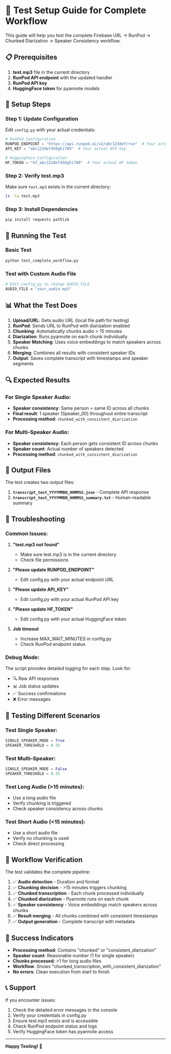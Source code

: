 # 🧪 Test Setup Guide for Complete Workflow

This guide will help you test the complete Firebase URL → RunPod → Chunked Diarization → Speaker Consistency workflow.

## 📋 Prerequisites

1. **test.mp3** file in the current directory
2. **RunPod API endpoint** with the updated handler
3. **RunPod API key**
4. **HuggingFace token** for pyannote models

## 🔧 Setup Steps

### Step 1: Update Configuration

Edit `config.py` with your actual credentials:

```python
# RunPod Configuration
RUNPOD_ENDPOINT = "https://api.runpod.ai/v2/abc123def/run"  # Your actual endpoint
API_KEY = "abc123def456ghi789"  # Your actual API key

# HuggingFace Configuration  
HF_TOKEN = "hf_abc123def456ghi789"  # Your actual HF token
```

### Step 2: Verify test.mp3

Make sure `test.mp3` exists in the current directory:

```bash
ls -la test.mp3
```

### Step 3: Install Dependencies

```bash
pip install requests pathlib
```

## 🚀 Running the Test

### Basic Test

```bash
python test_complete_workflow.py
```

### Test with Custom Audio File

```bash
# Edit config.py to change AUDIO_FILE
AUDIO_FILE = "your_audio.mp3"
```

## 📊 What the Test Does

1. **Upload/URL**: Gets audio URL (local file path for testing)
2. **RunPod**: Sends URL to RunPod with diarization enabled
3. **Chunking**: Automatically chunks audio > 15 minutes
4. **Diarization**: Runs pyannote on each chunk individually
5. **Speaker Matching**: Uses voice embeddings to match speakers across chunks
6. **Merging**: Combines all results with consistent speaker IDs
7. **Output**: Saves complete transcript with timestamps and speaker segments

## 🔍 Expected Results

### For Single Speaker Audio:
- **Speaker consistency**: Same person = same ID across all chunks
- **Final result**: 1 speaker (Speaker_00) throughout entire transcript
- **Processing method**: `chunked_with_consistent_diarization`

### For Multi-Speaker Audio:
- **Speaker consistency**: Each person gets consistent ID across chunks
- **Speaker count**: Actual number of speakers detected
- **Processing method**: `chunked_with_consistent_diarization`

## 📁 Output Files

The test creates two output files:

1. **`transcript_test_YYYYMMDD_HHMMSS.json`** - Complete API response
2. **`transcript_test_YYYYMMDD_HHMMSS_summary.txt`** - Human-readable summary

## 🐛 Troubleshooting

### Common Issues:

1. **"test.mp3 not found"**
   - Make sure test.mp3 is in the current directory
   - Check file permissions

2. **"Please update RUNPOD_ENDPOINT"**
   - Edit config.py with your actual endpoint URL

3. **"Please update API_KEY"**
   - Edit config.py with your actual RunPod API key

4. **"Please update HF_TOKEN"**
   - Edit config.py with your actual HuggingFace token

5. **Job timeout**
   - Increase MAX_WAIT_MINUTES in config.py
   - Check RunPod endpoint status

### Debug Mode:

The script provides detailed logging for each step. Look for:
- 🔍 Raw API responses
- 📊 Job status updates
- ✅ Success confirmations
- ❌ Error messages

## 🎯 Testing Different Scenarios

### Test Single Speaker:
```python
SINGLE_SPEAKER_MODE = True
SPEAKER_THRESHOLD = 0.35
```

### Test Multi-Speaker:
```python
SINGLE_SPEAKER_MODE = False
SPEAKER_THRESHOLD = 0.35
```

### Test Long Audio (>15 minutes):
- Use a long audio file
- Verify chunking is triggered
- Check speaker consistency across chunks

### Test Short Audio (<15 minutes):
- Use a short audio file
- Verify no chunking is used
- Check direct processing

## 🔄 Workflow Verification

The test validates the complete pipeline:

1. ✅ **Audio detection** - Duration and format
2. ✅ **Chunking decision** - >15 minutes triggers chunking
3. ✅ **Chunked transcription** - Each chunk processed individually
4. ✅ **Chunked diarization** - Pyannote runs on each chunk
5. ✅ **Speaker consistency** - Voice embeddings match speakers across chunks
6. ✅ **Result merging** - All chunks combined with consistent timestamps
7. ✅ **Output generation** - Complete transcript with metadata

## 🎉 Success Indicators

- **Processing method**: Contains "chunked" or "consistent_diarization"
- **Speaker count**: Reasonable number (1 for single speaker)
- **Chunks processed**: >1 for long audio files
- **Workflow**: Shows "chunked_transcription_with_consistent_diarization"
- **No errors**: Clean execution from start to finish

## 📞 Support

If you encounter issues:

1. Check the detailed error messages in the console
2. Verify your credentials in config.py
3. Ensure test.mp3 exists and is accessible
4. Check RunPod endpoint status and logs
5. Verify HuggingFace token has pyannote access

---

**Happy Testing! 🚀**
